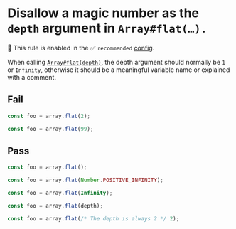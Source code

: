 # Disallow a magic number as the `depth` argument in `Array#flat(…).`

💼 This rule is enabled in the ✅ `recommended` [config](https://github.com/sindresorhus/eslint-plugin-unicorn#preset-configs).

<!-- end auto-generated rule header -->
<!-- Do not manually modify this header. Run: `npm run fix:eslint-docs` -->

When calling [`Array#flat(depth)`](https://developer.mozilla.org/en-US/docs/Web/JavaScript/Reference/Global_Objects/Array/flat), the depth argument should normally be `1` or `Infinity`, otherwise it should be a meaningful variable name or explained with a comment.

## Fail

```js
const foo = array.flat(2);
```

```js
const foo = array.flat(99);
```

## Pass

```js
const foo = array.flat();
```

```js
const foo = array.flat(Number.POSITIVE_INFINITY);
```

```js
const foo = array.flat(Infinity);
```

```js
const foo = array.flat(depth);
```

```js
const foo = array.flat(/* The depth is always 2 */ 2);
```

